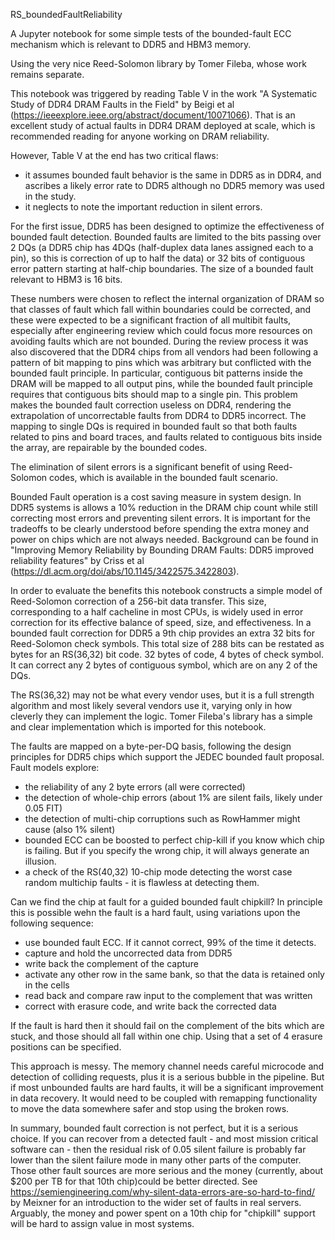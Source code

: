RS_boundedFaultReliability

A Jupyter notebook for some simple tests of the bounded-fault ECC mechanism which is relevant to DDR5 and HBM3 memory.

Using the very nice Reed-Solomon library by Tomer Fileba, whose work remains separate.

This notebook was triggered by reading Table V in the work "A Systematic Study of DDR4 DRAM Faults in the Field" by Beigi et al (https://ieeexplore.ieee.org/abstract/document/10071066).  That is an excellent study of actual faults in DDR4 DRAM deployed at scale, which is recommended reading for anyone working on DRAM reliability.

However, Table V at the end has two critical flaws:
- it assumes bounded fault behavior is the same in DDR5 as in DDR4, and ascribes a likely error rate to DDR5 although no DDR5 memory was used in the study.
- it neglects to note the important reduction in silent errors.

For the first issue, DDR5 has been designed to optimize the effectiveness of bounded fault detection.  Bounded faults are limited to the bits passing over 2 DQs (a DDR5 chip has 4DQs (half-duplex data lanes assigned each to a pin), so this is correction of up to half the data) or 32 bits of contiguous error pattern starting at half-chip boundaries.  The size of a bounded fault relevant to HBM3 is 16 bits.

These numbers were chosen to reflect the internal organization of DRAM so that classes of fault which fall within boundaries could be corrected, and these were expected to be a significant fraction of all multibit faults, especially after engineering review which could focus more resources on avoiding faults which are not bounded.  During the review process it was also discovered that the DDR4 chips from all vendors had been following a pattern of bit mapping to pins which was arbitrary but conflicted with the bounded fault principle.  In particular, contiguous bit patterns inside the DRAM will be mapped to all output pins, while the bounded fault principle requires that contiguous bits should map to a single pin.  This problem makes the bounded fault correction useless on DDR4, rendering the extrapolation of uncorrectable faults from DDR4 to DDR5 incorrect.  The mapping to single DQs is required in bounded fault so that both faults related to pins and board traces, and faults related to contiguous bits inside the array, are repairable by the bounded codes.

The elimination of silent errors is a significant benefit of using Reed-Solomon codes, which is available in the bounded fault scenario.

Bounded Fault operation is a cost saving measure in system design.  In DDR5 systems is allows a 10% reduction in the DRAM chip count while still correcting most errors and preventing silent errors.  It is important for the tradeoffs to be clearly understood before spending the extra money and power on chips which are not always needed.  Background can be found in "Improving Memory Reliability by Bounding DRAM Faults: DDR5 improved reliability features" by Criss et al (https://dl.acm.org/doi/abs/10.1145/3422575.3422803).

In order to evaluate the benefits this notebook constructs a simple model of Reed-Solomon correction of a 256-bit data transfer.  This size, corresponding to a half cacheline in most CPUs, is widely used in error correction for its effective balance of speed, size, and effectiveness.  In a bounded fault correction for DDR5 a 9th chip provides an extra 32 bits for Reed-Solomon check symbols.  This total size of 288 bits can be restated as bytes for an RS(36,32) bit code.  32 bytes of code, 4 bytes of check symbol.  It can correct any 2 bytes of contiguous symbol, which are on any 2 of the DQs.

The RS(36,32) may not be what every vendor uses, but it is a full strength algorithm and most likely several vendors use it, varying only in how cleverly they can implement the logic.  Tomer Fileba's library has a simple and clear implementation which is imported for this notebook.

The faults are mapped on a byte-per-DQ basis, following the design principles for DDR5 chips which support the JEDEC bounded fault proposal.  Fault models explore:
- the reliability of any 2 byte errors (all were corrected)
- the detection of whole-chip errors (about 1% are silent fails, likely under 0.05 FIT)
- the detection of multi-chip corruptions such as RowHammer might cause (also 1% silent)
- bounded ECC can be boosted to perfect chip-kill if you know which chip is failing.  But if you specify the wrong chip, it will always generate an illusion.
- a check of the RS(40,32) 10-chip mode detecting the worst case random multichip faults - it is flawless at detecting them.

Can we find the chip at fault for a guided bounded fault chipkill?  In principle this is possible wehn the fault is a hard fault, using variations upon the following sequence:
- use bounded fault ECC.  If it cannot correct, 99% of the time it detects.
- capture and hold the uncorrected data from DDR5
- write back the complement of the capture
- activate any other row in the same bank, so that the data is retained only in the cells
- read back and compare raw input to the complement that was written
- correct with erasure code, and write back the corrected data

If the fault is hard then it should fail on the complement of the bits which are stuck, and those should all fall within one chip.  Using that a set of 4 erasure positions can be specified.

This approach is messy.  The memory channel needs careful microcode and detection of colliding requests, plus it is a serious bubble in the pipeline.  But if most unbounded faults are hard faults, it will be a significant improvement in data recovery. It would need to be coupled with remapping functionality to move the data somewhere safer and stop using the broken rows.

In summary, bounded fault correction is not perfect, but it is a serious choice.  If you can recover from a detected fault - and most mission critical software can - then the residual risk of 0.05 silent failure is probably far lower than the silent failure mode in many other parts of the computer.  Those other fault sources are more serious and the money (currently, about $200 per TB for that 10th chip)could be better directed.  See https://semiengineering.com/why-silent-data-errors-are-so-hard-to-find/ by Meixner for an introduction to the wider set of faults in real servers.  Arguably, the money and power spent on a 10th chip for "chipkill" support will be hard to assign value in most systems.